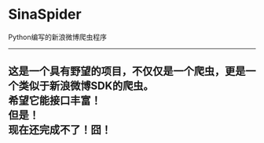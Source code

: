 # SinaSpider
Python编写的新浪微博爬虫程序  


----
这是一个具有野望的项目，不仅仅是一个爬虫，更是一个类似于新浪微博SDK的爬虫。  
希望它能接口丰富！  
但是！  
现在还完成不了！囧！  
----
